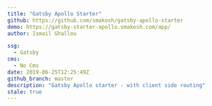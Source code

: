 ```yaml
---
title: "Gatsby Apollo Starter"
github: https://github.com/smakosh/gatsby-apollo-starter
demo: https://gatsby-starter-apollo.smakosh.com/app/
author: Ismail Ghallou

ssg:
  - Gatsby
cms:
  - No Cms
date: 2019-06-25T12:25:49Z
github_branch: master
description: "Gatsby Apollo starter - with client side routing"
stale: true
---
```

